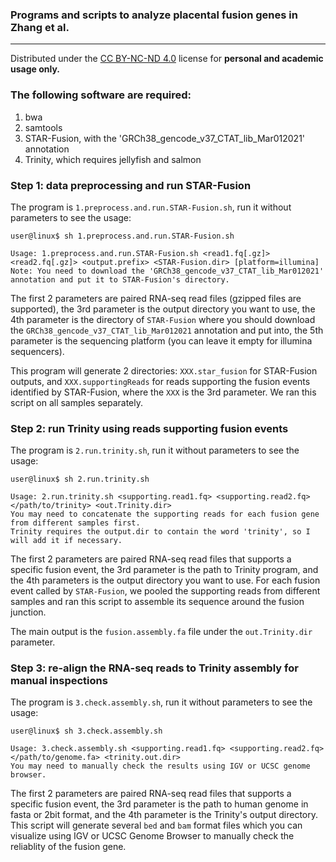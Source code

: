 ### Programs and scripts to analyze placental fusion genes in Zhang et al.
---
Distributed under the [CC BY-NC-ND 4.0](https://creativecommons.org/licenses/by-nc-nd/4.0/ "CC BY-NC-ND")
license for **personal and academic usage only.**

### The following software are required:
1. bwa
2. samtools
3. STAR-Fusion, with the 'GRCh38_gencode_v37_CTAT_lib_Mar012021' annotation
4. Trinity, which requires jellyfish and salmon

### Step 1: data preprocessing and run STAR-Fusion
The program is `1.preprocess.and.run.STAR-Fusion.sh`, run it without parameters to see the usage:
```
user@linux$ sh 1.preprocess.and.run.STAR-Fusion.sh

Usage: 1.preprocess.and.run.STAR-Fusion.sh <read1.fq[.gz]> <read2.fq[.gz]> <output.prefix> <STAR-Fusion.dir> [platform=illumina]
Note: You need to download the 'GRCh38_gencode_v37_CTAT_lib_Mar012021' annotation and put it to STAR-Fusion's directory.
```
The first 2 parameters are paired RNA-seq read files (gzipped files are supported), the 3rd parameter is the output directory you
want to use, the 4th parameter is the directory of `STAR-Fusion` where you should download the `GRCh38_gencode_v37_CTAT_lib_Mar012021`
annotation and put into, the 5th parameter is the sequencing platform (you can leave it empty for illumina sequencers).

This program will generate 2 directories: `XXX.star_fusion` for STAR-Fusion outputs, and `XXX.supportingReads` for reads supporting
the fusion events identified by STAR-Fusion, where the `XXX` is the 3rd parameter. We ran this script on all samples separately.

### Step 2: run Trinity using reads supporting fusion events
The program is `2.run.trinity.sh`, run it without parameters to see the usage:
```
user@linux$ sh 2.run.trinity.sh

Usage: 2.run.trinity.sh <supporting.read1.fq> <supporting.read2.fq> </path/to/trinity> <out.Trinity.dir>
You may need to concatenate the supporting reads for each fusion gene from different samples first.
Trinity requires the output.dir to contain the word 'trinity', so I will add it if necessary.
```
The first 2 parameters are paired RNA-seq read files that supports a specific fusion event, the 3rd parameter is the path to Trinity
program, and the 4th parameters is the output directory you want to use. For each fusion event called by `STAR-Fusion`, we pooled the
supporting reads from different samples and ran this script to assemble its sequence around the fusion junction.

The main output is the `fusion.assembly.fa` file under the `out.Trinity.dir` parameter.

### Step 3: re-align the RNA-seq reads to Trinity assembly for manual inspections
The program is `3.check.assembly.sh`, run it without parameters to see the usage:
```
user@linux$ sh 3.check.assembly.sh 

Usage: 3.check.assembly.sh <supporting.read1.fq> <supporting.read2.fq> </path/to/genome.fa> <trinity.out.dir>
You may need to manually check the results using IGV or UCSC genome browser.
```
The first 2 parameters are paired RNA-seq read files that supports a specific fusion event, the 3rd parameter is the path to human
genome in fasta or 2bit format, and the 4th parameter is the Trinity's output directory. This script will generate several `bed` and `bam`
format files which you can visualize using IGV or UCSC Genome Browser to manually check the reliablity of the fusion gene.

